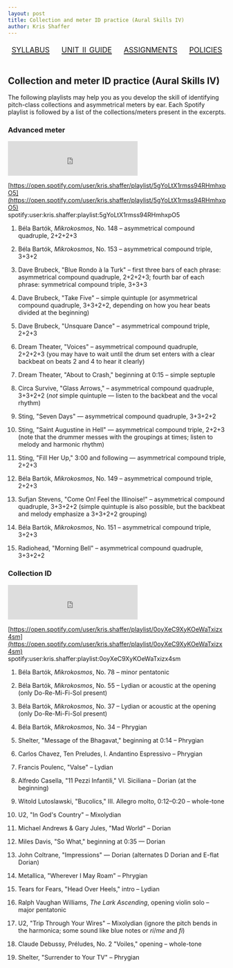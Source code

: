 ```yaml
---
layout: post
title: Collection and meter ID practice (Aural Skills IV) 
author: Kris Shaffer
---
```


<div style="text-align: center; font-size: 1.75em; font-variant: small-caps"><a href="./auralskills4.html">syllabus</a>&nbsp;&nbsp;&nbsp;&nbsp;<a href="./as4-unit2.html">unit ii guide</a>&nbsp;&nbsp;&nbsp;&nbsp;<a href="./as4-assign.html">assignments</a>&nbsp;&nbsp;&nbsp;&nbsp;<a href="./policies.html">policies</a></div><br/>

## Collection and meter ID practice (Aural Skills IV)

The following playlists may help you as you develop the skill of identifying pitch-class collections and asymmetrical meters by ear. Each Spotify playlist is followed by a list of the collections/meters present in the excerpts.

### Advanced meter

<iframe src="https://embed.spotify.com/?uri=spotify:user:kris.shaffer:playlist:5gYoLtX1rmss94RHmhxpO5" width="300" height="80" frameborder="0" allowtransparency="true"></iframe>

[https://open.spotify.com/user/kris.shaffer/playlist/5gYoLtX1rmss94RHmhxpO5](https://open.spotify.com/user/kris.shaffer/playlist/5gYoLtX1rmss94RHmhxpO5)  
spotify:user:kris.shaffer:playlist:5gYoLtX1rmss94RHmhxpO5

1. Béla Bartók, *Mikrokosmos*, No. 148 – asymmetrical compound quadruple, 2+2+2+3

2. Béla Bartók, *Mikrokosmos*, No. 153 – asymmetrical compound triple, 3+3+2

3. Dave Brubeck, "Blue Rondo à la Turk" – first three bars of each phrase: asymmetrical compound quadruple, 2+2+2+3; fourth bar of each phrase: symmetrical compound triple, 3+3+3

4. Dave Brubeck, "Take Five" – simple quintuple (or asymmetrical compound quadruple, 3+3+2+2, depending on how you hear beats divided at the beginning)

5. Dave Brubeck, "Unsquare Dance" – asymmetrical compound triple, 2+2+3

6. Dream Theater, "Voices" – asymmetrical compound quadruple, 2+2+2+3 (you may have to wait until the drum set enters with a clear backbeat on beats 2 and 4 to hear it clearly)

7. Dream Theater, "About to Crash," beginning at 0:15 – simple septuple

8. Circa Survive, "Glass Arrows," – asymmetrical compound quadruple, 3+3+2+2 (*not* simple quintuple — listen to the backbeat and the vocal rhythm)

9. Sting, "Seven Days" — asymmetrical compound quadruple, 3+3+2+2

10. Sting, "Saint Augustine in Hell" — asymmetrical compound triple, 2+2+3 (note that the drummer messes with the groupings at times; listen to melody and harmonic rhythm)

11. Sting, "Fill Her Up," 3:00 and following — asymmetrical compound triple, 2+2+3

12. Béla Bartók, *Mikrokosmos*, No. 149 – asymmetrical compound triple, 2+2+3

13. Sufjan Stevens, "Come On! Feel the Illinoise!" – asymmetrical compound quadruple, 3+3+2+2 (simple quintuple is also possible, but the backbeat and melody emphasize a 3+3+2+2 grouping)

14. Béla Bartók, *Mikrokosmos*, No. 151 – asymmetrical compound triple, 3+2+3

15. Radiohead, "Morning Bell" – asymmetrical compound quadruple, 3+3+2+2


### Collection ID

<iframe src="https://embed.spotify.com/?uri=spotify:user:kris.shaffer:playlist:0oyXeC9XyKOeWaTxizx4sm" width="300" height="80" frameborder="0" allowtransparency="true"></iframe>

[https://open.spotify.com/user/kris.shaffer/playlist/0oyXeC9XyKOeWaTxizx4sm](https://open.spotify.com/user/kris.shaffer/playlist/0oyXeC9XyKOeWaTxizx4sm)  
spotify:user:kris.shaffer:playlist:0oyXeC9XyKOeWaTxizx4sm

1. Béla Bartók, *Mikrokosmos*, No. 78 – minor pentatonic

2. Béla Bartók, *Mikrokosmos*, No. 55 – Lydian or acoustic at the opening (only Do-Re-Mi-Fi-Sol present)

3. Béla Bartók, *Mikrokosmos*, No. 37 – Lydian or acoustic at the opening (only Do-Re-Mi-Fi-Sol present)

4. Béla Bartók, *Mikrokosmos*, No. 34 – Phrygian

5. Shelter, "Message of the Bhagavat," beginning at 0:14 – Phrygian

6. Carlos Chavez, Ten Preludes, I. Andantino Espressivo – Phrygian

7. Francis Poulenc, "Valse" – Lydian

8. Alfredo Casella, "11 Pezzi Infantili," VI. Siciliana – Dorian (at the beginning)

9. Witold Lutoslawski, "Bucolics," III. Allegro molto, 0:12–0:20 – whole-tone

10. U2, "In God's Country" – Mixolydian

11. Michael Andrews & Gary Jules, "Mad World" – Dorian

12. Miles Davis, "So What," beginning at 0:35 — Dorian

13. John Coltrane, "Impressions" — Dorian (alternates D Dorian and E-flat Dorian)

14. Metallica, "Wherever I May Roam" – Phrygian

15. Tears for Fears, "Head Over Heels," intro – Lydian

16. Ralph Vaughan Williams, *The Lark Ascending*, opening violin solo – major pentatonic

17. U2, "Trip Through Your Wires" – Mixolydian (ignore the pitch bends in the harmonica; some sound like blue notes or *ri*/*me* and *fi*)

18. Claude Debussy, Préludes, No. 2 "Voiles," opening – whole-tone

19. Shelter, "Surrender to Your TV" – Phrygian